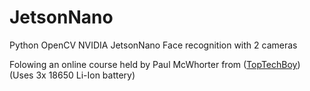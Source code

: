 # JetsonNano
Python OpenCV NVIDIA JetsonNano Face recognition with 2 cameras

Folowing an online course held by Paul McWhorter from ([TopTechBoy](https://toptechboy.com/))
(Uses 3x 18650 Li-Ion battery)
